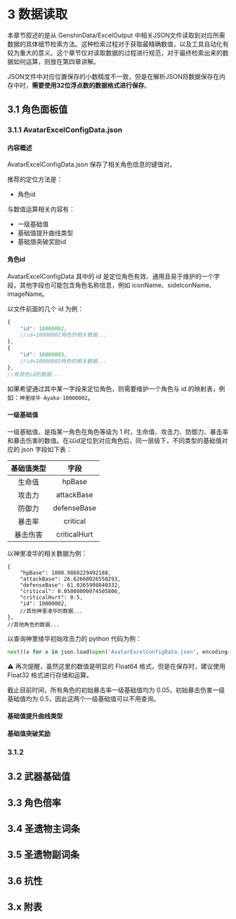 # 3 数据读取

本章节叙述的是从 GenshinData/ExcelOutput 中相关JSON文件读取到对应所需数据的具体细节检索方法。这种检索过程对于获取最精确数值，以及工具自动化有较为重大的意义。这个章节仅对读取数据的过程进行规范，对于最终检索出来的数据如何运算，则放在第四章讲解。

JSON文件中对应位置保存的小数精度不一致，但是在解析JSON将数据保存在内存中时，**需要使用32位浮点数的数据格式进行保存**。

## 3.1 角色面板值

### 3.1.1 AvatarExcelConfigData.json

#### 内容概述

AvatarExcelConfigData.json 保存了相关角色信息的键值对。

推荐的定位方法是：
- 角色id 

与数值运算相关内容有：
- 一级基础值
- 基础值提升曲线类型
- 基础值突破奖励id
#### 角色id

AvatarExcelConfigData 其中的 id 是定位角色有效、通用且易于维护的一个字段，其他字段也可能包含角色名称信息，例如 iconName、sideIconName、imageName。

以文件前面的几个 id 为例：

```js
{
    "id": 10000002,
    //id=10000002角色的相关数据...
},
{
    "id": 10000003,
    //id=10000003角色的相关数据...
},
//有其他id的数据...
```


如果希望通过其中某一字段来定位角色，则需要维护一个角色与 id 的映射表，例如：`神里绫华-Ayaka-10000002`。
#### 一级基础值

一级基础值，是指某一角色在角色等级为 1 时，生命值、攻击力、防御力、暴击率和暴击伤害的数值。在以id定位到对应角色后，同一层级下，不同类型的基础值对应的 json 字段如下表：

| 基础值类型 |     字段     |
| :--------: | :----------: |
|   生命值   |    hpBase    |
|   攻击力   |  attackBase  |
|   防御力   | defenseBase  |
|   暴击率   |   critical   |
|  暴击伤害  | criticalHurt |

以神里凌华的相关数据为例：

```Js
{
    "hpBase": 1000.9860229492188,
    "attackBase": 26.62660026550293,
    "defenseBase": 61.0265998840332,
    "critical": 0.05000000074505806,
    "criticalHurt": 0.5,
    "id": 10000002,
    //其他神里凌华的数据...
},
//其他角色的数据...
```

以查询神里绫华初始攻击力的 python 代码为例：

```python
next((x for x in json.load(open('AvatarExcelConfigData.json', encoding='utf-8')) if x['id'] == 10000002), None)['attackBase']
```
⚠ 再次提醒，虽然这里的数值是明显的 Float64 格式，但是在保存时，建议使用 Float32 格式进行存储和运算。 

截止目前时间，所有角色的初始暴击率一级基础值均为 0.05，初始暴击伤害一级基础值均为 0.5，因此这两个一级基础值可以不用查询。

#### 基础值提升曲线类型

#### 基础值突破奖励

### 3.1.2 


## 3.2 武器基础值

## 3.3 角色倍率

## 3.4 圣遗物主词条

## 3.5 圣遗物副词条

## 3.6 抗性

## 3.x 附表

